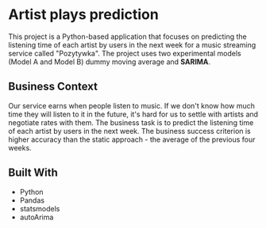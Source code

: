 # Artist plays prediction

This project is a Python-based application that focuses on predicting the listening time of 
each artist by users in the next week for a music streaming service called "Pozytywka". 
The project uses two experimental models (Model A and Model B) dummy moving average and **SARIMA**.

## Business Context

Our service earns when people listen to music. If we don't know how much time they will listen to it in the future, it's hard for us to settle with artists and negotiate rates with them. The business task is to predict the listening time of each artist by users in the next week. The business success criterion is higher accuracy than the static approach - the average of the previous four weeks.

## Built With

* Python
* Pandas
* statsmodels
* autoArima





